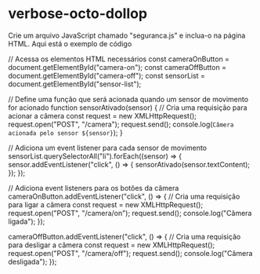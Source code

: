 # verbose-octo-dollop
Crie um arquivo JavaScript chamado "seguranca.js" e inclua-o na página HTML. Aqui está o exemplo de código

// Acessa os elementos HTML necessários
const cameraOnButton = document.getElementById("camera-on");
const cameraOffButton = document.getElementById("camera-off");
const sensorList = document.getElementById("sensor-list");

// Define uma função que será acionada quando um sensor de movimento for acionado
function sensorAtivado(sensor) {
	// Cria uma requisição para acionar a câmera
	const request = new XMLHttpRequest();
	request.open("POST", "/camera");
	request.send();
	console.log(`Câmera acionada pelo sensor ${sensor}`);
}

// Adiciona um event listener para cada sensor de movimento
sensorList.querySelectorAll("li").forEach((sensor) => {
	sensor.addEventListener("click", () => {
		sensorAtivado(sensor.textContent);
	});
});

// Adiciona event listeners para os botões da câmera
cameraOnButton.addEventListener("click", () => {
	// Cria uma requisição para ligar a câmera
	const request = new XMLHttpRequest();
	request.open("POST", "/camera/on");
	request.send();
	console.log("Câmera ligada");
});

cameraOffButton.addEventListener("click", () => {
	// Cria uma requisição para desligar a câmera
	const request = new XMLHttpRequest();
	request.open("POST", "/camera/off");
	request.send();
	console.log("Câmera desligada");
});

